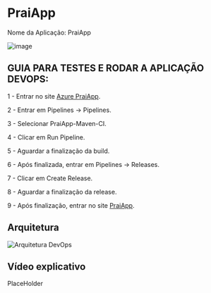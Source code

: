 # PraiApp

Nome da Aplicação: PraiApp


![image](https://github.com/iagord/PraiApp/assets/111543333/43824309-ffc9-4d50-9d76-571248fad813)


## GUIA PARA TESTES E RODAR A APLICAÇÃO DEVOPS:

1 - Entrar no site [Azure PraiApp](https://dev.azure.com/RM97221/PraiApp).

2 - Entrar em Pipelines -> Pipelines.

3 - Selecionar PraiApp-Maven-CI.

4 - Clicar em Run Pipeline.

5 - Aguardar a finalização da build.

6 - Após finalizada, entrar em Pipelines -> Releases.

7 - Clicar em Create Release.

8 - Aguardar a finalização da release.

9 - Após finalização, entrar no site [PraiApp](https://praiapp.azurewebsites.net/).

## Arquitetura

![Arquitetura DevOps](https://github.com/iagord/PraiApp/assets/111543333/f5dbb09d-8b76-43e2-a4b4-6c745c44c4b9)

## Vídeo explicativo

PlaceHolder
